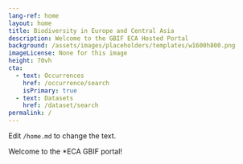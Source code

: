 ```yaml
---
lang-ref: home
layout: home
title: Biodiversity in Europe and Central Asia
description: Welcome to the GBIF ECA Hosted Portal 
background: /assets/images/placeholders/templates/w1600h800.png
imageLicense: None for this image
height: 70vh
cta:
  - text: Occurrences
    href: /occurrence/search
    isPrimary: true
  - text: Datasets
    href: /dataset/search
permalink: /
---
```


Edit `/home.md` to change the text.

Welcome to the *ECA GBIF portal!
